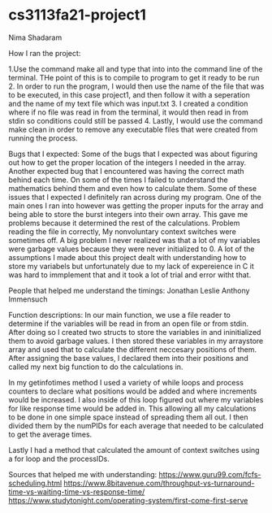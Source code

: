 # cs3113fa21-project1

Nima Shadaram

How I ran the project:

1.Use the command make all and type that into into the command line of the terminal. THe point of this is to compile to program to get it ready to be run
2. In order to run the program, I would then use the name of the file that was to be executed, in this case project1, and then follow it with a seperation and the name of my text file which was input.txt
3. I created a condition where if no file was read in from the terminal, it would then read in from stdin  so conditions could still be passed
4. Lastly, I would use the command make clean in order to remove any executable files that were created from running the process.


Bugs that I expected:
Some of the bugs that I expected was about figuring out how to get the proper location of the integers I needed in the array.
Another expected bug that I encountered was having the correct math behind each time. On some of the times I failed to understand the mathematics behind them and even how to calculate them. Some of these issues that I expected I definitely ran across during my program. One of the main ones I ran into however was getting the proper inputs for the array and being able to store the burst integers into their own array. This gave me problems because it determined the rest of the calculations. Problem reading the file in correctly, My nonvoluntary context switches were sometimes off. A big problem I never realized was that a lot of my variables were garbage values because they were never initialized to 0. A lot of the assumptions I made about this project dealt with understanding how to store my variabels but unfortunately due to my lack of expereience in C it was hard to immplement that and it took a lot of trial and error witht that.

People that helped me understand the timings:
Jonathan Leslie
Anthony Immensuch

Function descriptions:
In our main function, we use a file reader to determine if the variables will be read in from an open file or from stdin. After doing so I created two structs to store the variables in and ininitialized them to avoid garbage values. I then stored these variables in my arraystore array and used that to calculate the different neccesary positions of them. After assigning the base values, I declared them into their positions and called my next big function to do the calculations in.

In my getinfotimes method I used a variety of while loops and process counters to declare what positions would be added and where increments would be increased. I also inside of this loop figured out where my variables for like response time would be added in. This allowing all my calculations to be done in one simple space instead of spreading them all out. I then divided them by the numPIDs for each average that needed to be calculated to get the average times.

Lastly I had a method that calculated the amount of context switches using a for loop and the processIDs.


Sources that helped me with understanding:
https://www.guru99.com/fcfs-scheduling.html
https://www.8bitavenue.com/throughput-vs-turnaround-time-vs-waiting-time-vs-response-time/
https://www.studytonight.com/operating-system/first-come-first-serve
